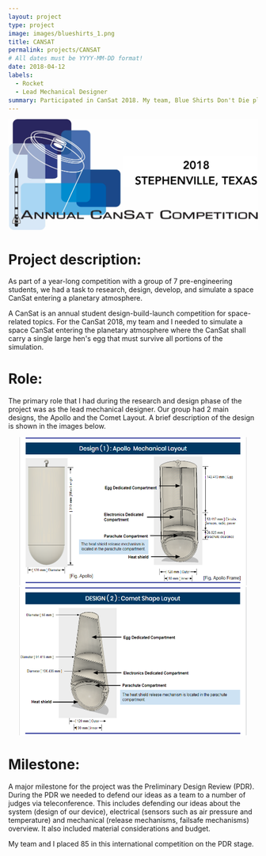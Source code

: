 ```yaml
---
layout: project
type: project
image: images/blueshirts_1.png
title: CANSAT
permalink: projects/CANSAT
# All dates must be YYYY-MM-DD format!
date: 2018-04-12
labels:
  - Rocket
  - Lead Mechanical Designer
summary: Participated in CanSat 2018. My team, Blue Shirts Don't Die placed top 85 in this international competition.
---
```


<img class="ui image" src="/images/CanSat-Logo-2018.jpg">

<h1>
  Project description:
</h1>
As part of a year-long competition with a group of 7 pre-engineering students, we had a task to research, design, develop, and simulate a space CanSat entering a planetary atmosphere. 

A CanSat is an annual student design-build-launch competition for space-related topics. For the CanSat 2018, my team and I needed to simulate a space CanSat entering the planetary atmosphere where the CanSat shall carry a single large hen's egg that must survive all portions of the simulation.

<h1>
 Role:
</h1>
The primary role that I had during the research and design phase of the project was as the lead mechanical designer. Our group had 2 main designs, the Apollo and the Comet Layout. A brief description of the design is shown in the images below.

<p align="center">
  <img class = "ui image " width="460" height="300" src="../images/Design_1.PNG">
  <img class = "ui image " width="460" height="300" src="../images/Design_2.PNG">
</p>

<h1>
 Milestone:
</h1>
A major milestone for the project was the Preliminary Design Review (PDR). During the PDR we needed to defend our ideas as a team to a number of judges via teleconference. This includes defending our ideas about the system (design of our device), electrical (sensors such as air pressure and temperature) and mechanical (release mechanisms, failsafe mechanisms) overview. It also included material considerations and budget.

My team and I placed 85 in this international competition on the PDR stage.
